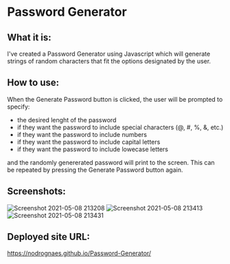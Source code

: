 # Password Generator

## What it is:

I've created a Password Generator using Javascript which will generate strings of random characters that fit the options designated by the user.

## How to use:

When the Generate Password button is clicked, the user will be prompted to specify:
- the desired lenght of the password
- if they want the password to include special characters (@, #, %, &, etc.)
- if they want the password to include numbers
- if they want the password to include capital letters
- if they want the password to include lowecase letters

and the randomly genererated password will print to the screen.
This can be repeated by pressing the Generate Password button again.

## Screenshots:
![Screenshot 2021-05-08 213208](https://user-images.githubusercontent.com/48900910/117557895-e2d87280-b045-11eb-8d1d-277d76a6a73d.png)
![Screenshot 2021-05-08 213413](https://user-images.githubusercontent.com/48900910/117557898-e5d36300-b045-11eb-9569-839a4eabfebd.png)
![Screenshot 2021-05-08 213431](https://user-images.githubusercontent.com/48900910/117557899-e79d2680-b045-11eb-838e-5ddc07ab1e08.png)

## Deployed site URL:

https://nodrognaes.github.io/Password-Generator/

